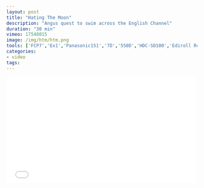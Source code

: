 ```yaml
---
layout: post
title: "Hating The Moon"
description: "Angus quest to swim across the English Channel"
duration: "30 min"
vimeo: 17548015
image: /img/htm/htm.png
tools: ['FCP7','Ex1','Panasonic151','7D','550D','HDC-SD100','Ediroll R44']
categories: 
- video
tags:
---
```



<div class="videoWrapper">
<iframe src="//player.vimeo.com/video/17548015?title=0&amp;byline=0&amp;portrait=0" width="500" height="281" frameborder="0" webkitallowfullscreen mozallowfullscreen allowfullscreen></iframe>
</div>


